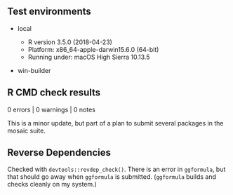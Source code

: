 ## Test environments

* local

  * R version 3.5.0 (2018-04-23)
  * Platform: x86_64-apple-darwin15.6.0 (64-bit)
  * Running under: macOS High Sierra 10.13.5

* win-builder

## R CMD check results

0 errors | 0 warnings | 0 notes

This is a minor update, but part of a plan to submit several packages in the mosaic suite. 

## Reverse Dependencies

Checked with `devtools::revdep_check()`.  There is an error in `ggformula`, but
that should go away when `ggformula` is submitted.  (`ggformula` builds and checks
cleanly on my system.)

